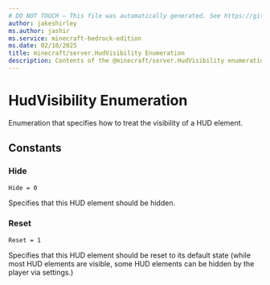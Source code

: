 ```yaml
---
# DO NOT TOUCH — This file was automatically generated. See https://github.com/mojang/minecraftapidocsgenerator to modify descriptions, examples, etc.
author: jakeshirley
ms.author: jashir
ms.service: minecraft-bedrock-edition
ms.date: 02/10/2025
title: minecraft/server.HudVisibility Enumeration
description: Contents of the @minecraft/server.HudVisibility enumeration.
---
```

# HudVisibility Enumeration

Enumeration that specifies how to treat the visibility of a HUD element.

## Constants
### **Hide**
`Hide = 0`

Specifies that this HUD element should be hidden.
### **Reset**
`Reset = 1`

Specifies that this HUD element should be reset to its default state (while most HUD elements are visible, some HUD elements can be hidden by the player via settings.)
